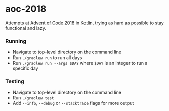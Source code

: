 # aoc-2018

Attempts at [Advent of Code 2018](https://adventofcode.com/2018) in [Kotlin](https://kotlinlang.org/), trying as hard as possible to stay functional and lazy.

### Running

* Navigate to top-level directory on the command line
* Run `./gradlew run` to run all days
* Run `./gradlew run --args $DAY` where `$DAY` is an integer to run a specific day

### Testing

* Navigate to top-level directory on the command line
* Run `./gradlew test`
* Add `--info`, `--debug` or `--stacktrace` flags for more output

